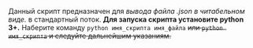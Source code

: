Данный скрипт предназначен для *вывода файла .json в читабельном виде.* в стандартный поток.
**Для запуска скрипта установите python 3+.**
Наберите команду `python имя_скрипта имя_файла` ~~или `python имя_скрипта` и следуйте дальнейшим указаниям.~~
